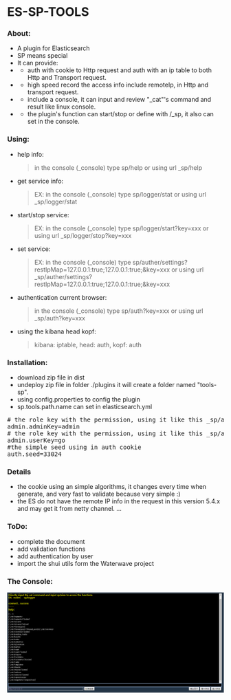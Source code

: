 # ES-SP-TOOLS

### About:
* A plugin for Elasticsearch
* SP means special 
* It can provide:
* * auth with cookie to Http request and auth with an ip table to both Http and Transport request. 
* * high speed record the access info include remoteIp, in Http and transport request.
* * include a console, it can input and review "_cat"'s command and result like linux console.
* * the plugin's function can start/stop or define with /_sp, it also can set in the console. 


### Using:
* help info: 
  > in the console (_console) type sp/help or using url _sp/help
* get service info: 
  > EX: in the console (_console) type sp/logger/stat or using url _sp/logger/stat	
* start/stop service: 
  > EX: in the console (_console) type sp/logger/start?key=xxx or using url _sp/logger/stop?key=xxx
* set service: 
  > EX: in the console (_console) type sp/auther/settings?restIpMap=127.0.0.1:true;127.0.0.1:true;&key=xxx or using url _sp/auther/settings?restIpMap=127.0.0.1:true;127.0.0.1:true;&key=xxx
* authentication current browser: 
  > in the console (_console) type sp/auth?key=xxx or using url _sp/auth?key=xxx
* using the kibana head kopf:
  > kibana: iptable, head: auth, kopf: auth


### Installation:
* download zip file in dist
* undeploy zip file in folder ./plugins it will create a folder named "tools-sp".
* using config.properties to config the plugin
* sp.tools.path.name can set in elasticsearch.yml
<pre>
# the role key with the permission, using it like this _sp/auther/stop?key=admin
admin.adminKey=admin
# the role key with the permission, using it like this _sp/auther/stop?key=admin 
admin.userKey=go
#the simple seed using in auth cookie
auth.seed=33024
</pre>

### Details
* the cookie using an simple algorithms, it changes every time when generate, and very fast to validate because very simple :)
* the ES do not have the remote IP info in the request in this version 5.4.x and may get it from netty channel. ... 

### ToDo:
* complete the document
* add validation functions
* add authentication by user
* import the shui utils form the Waterwave project

### The Console:
 ![00-console.png](https://raw.githubusercontent.com/psfu/es-sp-tools/master/info/00-console.png)







 


